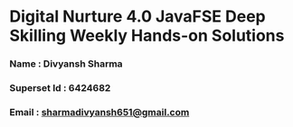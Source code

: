 # Digital Nurture 4.0 JavaFSE Deep Skilling Weekly Hands-on Solutions

### Name : Divyansh Sharma
### Superset Id : 6424682
### Email : sharmadivyansh651@gmail.com
